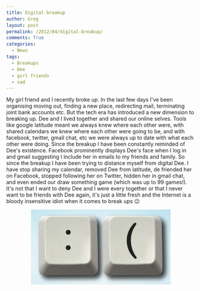 ```yaml
---
title: Digital breakup
author: Greg
layout: post
permalink: /2012/04/digital-breakup/
comments: True
categories:
  - News
tags:
  - Breakups
  - Dee
  - girl friends
  - sad
---
```

My girl friend and I recently broke up. In the last few days I've been organising moving out, finding a new place, redirecting mail, terminating joint bank accounts etc. But the tech era has introduced a new dimension to breaking up. Dee and I lived together and shared our online selves. Tools like google latitude meant we always knew where each other were, with shared calendars we knew where each other were going to be, and with facebook, twitter, gmail chat, etc we were always up to date with what each other were doing. Since the breakup I have been constantly reminded of Dee's existence. Facebook prominently displays Dee's face when I log in and gmail suggesting I include her in emails to my friends and family. So since the breakup I have been trying to distance myself from digital Dee. I have stop sharing my calendar, removed Dee from latitude, de friended her on Facebook, stopped following her on Twitter, hidden her in gmail chat, and even ended our draw something game (which was up to 99 games!). It's not that I want to deny Dee and I were every together or that I never want to be friends with Dee again, it's just a little fresh and the Internet is a bloody insensitive idiot when it comes to break ups 😐

<p style="text-align: center;">
  <a href="/wp-content/uploads/2012/04/the_breakup_2_0_the_new_old_dating_etiquette-460x307.jpg"><img class="aligncenter size-full wp-image-1119" title="Digital Breakup" src="/wp-content/uploads/2012/04/the_breakup_2_0_the_new_old_dating_etiquette-460x307.jpg" alt="" width="373" height="201" /></a>
</p>
